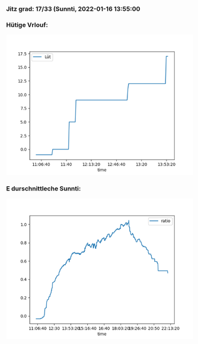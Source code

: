 ### Jitz grad: 17/33 (Sunnti, 2022-01-16 13:55:00

### Hütige Vrlouf:
![Graph](Today.png)

### E durschnittleche Sunnti:
![Graph](Sunnti.png)